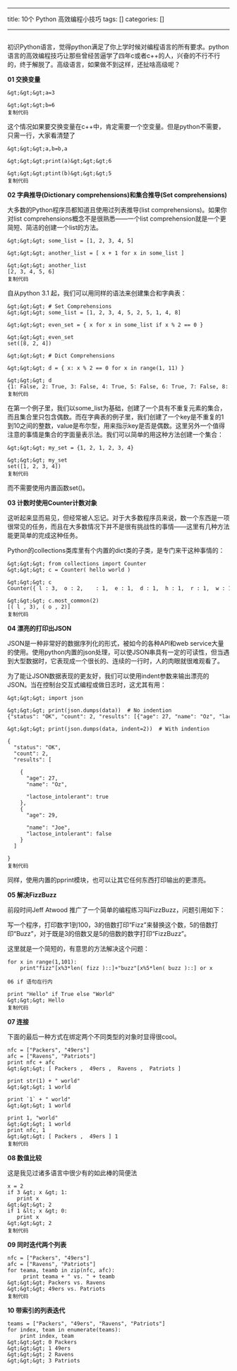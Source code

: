 
--- 
title:  10个 Python 高效编程小技巧 
tags: []
categories: [] 

---
<img alt="" src="https://img-blog.csdnimg.cn/img_convert/51c0ff1d5065f4f4d7acf9513e3cef4f.webp?x-oss-process=image/format,png">

初识Python语言，觉得python满足了你上学时候对编程语言的所有要求。python语言的高效编程技巧让那些曾经苦逼学了四年c或者c++的人，兴奋的不行不行的，终于解脱了。高级语言，如果做不到这样，还扯啥高级呢？

**01 交换变量**

```
&gt;&gt;&gt;a=3

&gt;&gt;&gt;b=6
复制代码
```

这个情况如果要交换变量在c++中，肯定需要一个空变量。但是python不需要，只需一行，大家看清楚了

```
&gt;&gt;&gt;a,b=b,a

&gt;&gt;&gt;print(a)&gt;&gt;&gt;6

&gt;&gt;&gt;ptint(b)&gt;&gt;&gt;5
复制代码
```

**02 字典推导(Dictionary comprehensions)和集合推导(Set comprehensions)**

大多数的Python程序员都知道且使用过列表推导(list comprehensions)。如果你对list comprehensions概念不是很熟悉——一个list comprehension就是一个更简短、简洁的创建一个list的方法。

```
&gt;&gt;&gt; some_list = [1, 2, 3, 4, 5]

&gt;&gt;&gt; another_list = [ x + 1 for x in some_list ]

&gt;&gt;&gt; another_list
[2, 3, 4, 5, 6]
复制代码
```

自从python 3.1 起，我们可以用同样的语法来创建集合和字典表：

```
&gt;&gt;&gt; # Set Comprehensions
&gt;&gt;&gt; some_list = [1, 2, 3, 4, 5, 2, 5, 1, 4, 8]

&gt;&gt;&gt; even_set = { x for x in some_list if x % 2 == 0 }

&gt;&gt;&gt; even_set
set([8, 2, 4])

&gt;&gt;&gt; # Dict Comprehensions

&gt;&gt;&gt; d = { x: x % 2 == 0 for x in range(1, 11) }

&gt;&gt;&gt; d
{1: False, 2: True, 3: False, 4: True, 5: False, 6: True, 7: False, 8: True, 9: False, 10: True}
复制代码
```

在第一个例子里，我们以some_list为基础，创建了一个具有不重复元素的集合，而且集合里只包含偶数。而在字典表的例子里，我们创建了一个key是不重复的1到10之间的整数，value是布尔型，用来指示key是否是偶数。这里另外一个值得注意的事情是集合的字面量表示法。我们可以简单的用这种方法创建一个集合：

```
&gt;&gt;&gt; my_set = {1, 2, 1, 2, 3, 4}

&gt;&gt;&gt; my_set
set([1, 2, 3, 4])
复制代码
```

而不需要使用内置函数set()。

**03 计数时使用Counter计数对象**

这听起来显而易见，但经常被人忘记。对于大多数程序员来说，数一个东西是一项很常见的任务，而且在大多数情况下并不是很有挑战性的事情——这里有几种方法能更简单的完成这种任务。

Python的collections类库里有个内置的dict类的子类，是专门来干这种事情的：

```
&gt;&gt;&gt; from collections import Counter
&gt;&gt;&gt; c = Counter( hello world )

&gt;&gt;&gt; c
Counter({ l : 3,  o : 2,    : 1,  e : 1,  d : 1,  h : 1,  r : 1,  w : 1})

&gt;&gt;&gt; c.most_common(2)
[( l , 3), ( o , 2)]
复制代码
```

**04 漂亮的打印出JSON**

JSON是一种非常好的数据序列化的形式，被如今的各种API和web service大量的使用。使用python内置的json处理，可以使JSON串具有一定的可读性，但当遇到大型数据时，它表现成一个很长的、连续的一行时，人的肉眼就很难观看了。

为了能让JSON数据表现的更友好，我们可以使用indent参数来输出漂亮的JSON。当在控制台交互式编程或做日志时，这尤其有用：

```
&gt;&gt;&gt; import json

&gt;&gt;&gt; print(json.dumps(data))  # No indention
{"status": "OK", "count": 2, "results": [{"age": 27, "name": "Oz", "lactose_intolerant": true}, {"age": 29, "name": "Joe", "lactose_intolerant": false}]}

&gt;&gt;&gt; print(json.dumps(data, indent=2))  # With indention

{
  "status": "OK",
  "count": 2,
  "results": [

    {
      "age": 27,
      "name": "Oz",

      "lactose_intolerant": true
    },
    {
      "age": 29,

      "name": "Joe",
      "lactose_intolerant": false
    }
  ]

}
复制代码
```

同样，使用内置的pprint模块，也可以让其它任何东西打印输出的更漂亮。

**05 解决FizzBuzz**

前段时间Jeff Atwood 推广了一个简单的编程练习叫FizzBuzz，问题引用如下：

写一个程序，打印数字1到100，3的倍数打印“Fizz”来替换这个数，5的倍数打印“Buzz”，对于既是3的倍数又是5的倍数的数字打印“FizzBuzz”。

这里就是一个简短的，有意思的方法解决这个问题：

```
for x in range(1,101):
    print"fizz"[x%3*len( fizz )::]+"buzz"[x%5*len( buzz )::] or x
    
06 if 语句在行内

print "Hello" if True else "World"
&gt;&gt;&gt; Hello
复制代码
```

**07 连接**

下面的最后一种方式在绑定两个不同类型的对象时显得很cool。

```
nfc = ["Packers", "49ers"]
afc = ["Ravens", "Patriots"]
print nfc + afc
&gt;&gt;&gt; [ Packers ,  49ers ,  Ravens ,  Patriots ]

print str(1) + " world"
&gt;&gt;&gt; 1 world

print `1` + " world"
&gt;&gt;&gt; 1 world

print 1, "world"
&gt;&gt;&gt; 1 world
print nfc, 1
&gt;&gt;&gt; [ Packers ,  49ers ] 1
复制代码
```

**08 数值比较**

这是我见过诸多语言中很少有的如此棒的简便法

```
x = 2
if 3 &gt; x &gt; 1:
   print x
&gt;&gt;&gt; 2
if 1 &lt; x &gt; 0:
   print x
&gt;&gt;&gt; 2
复制代码
```

**09 同时迭代两个列表**

```
nfc = ["Packers", "49ers"]
afc = ["Ravens", "Patriots"]
for teama, teamb in zip(nfc, afc):
     print teama + " vs. " + teamb
&gt;&gt;&gt; Packers vs. Ravens
&gt;&gt;&gt; 49ers vs. Patriots
复制代码
```

**10 带索引的列表迭代**

```
teams = ["Packers", "49ers", "Ravens", "Patriots"]
for index, team in enumerate(teams):
    print index, team
&gt;&gt;&gt; 0 Packers
&gt;&gt;&gt; 1 49ers
&gt;&gt;&gt; 2 Ravens
&gt;&gt;&gt; 3 Patriots
```

 

